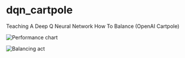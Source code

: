 # dqn_cartpole
Teaching A Deep Q Neural Network How To Balance (OpenAI Cartpole)

![Performance chart](https://user-images.githubusercontent.com/25379378/67264776-ece55100-f460-11e9-925c-46230b6cadd7.jpg)

![Balancing act](https://user-images.githubusercontent.com/25379378/67250610-eb943400-f420-11e9-90aa-299f6b10dc25.gif)

